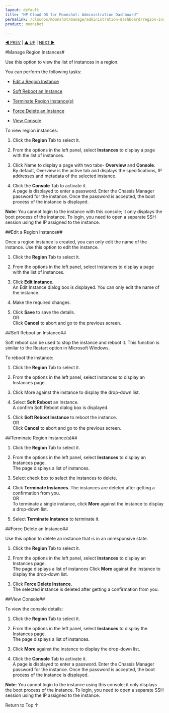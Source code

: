 ```yaml
---
layout: default
title: "HP Cloud OS for Moonshot: Administration Dashboard"
permalink: /cloudos/moonshot/manage/administration-dashboard/region-instances/
product: moonshot

---
```


<script>

function PageRefresh {
onLoad="window.refresh"
}

PageRefresh();

</script>

<p style="font-size: small;"> <a href="/cloudos/moonshot/manage/administration-dashboard/working-with-region-tab/">&#9664; PREV</a> | <a href="/cloudos/moonshot/manage/administration-dashboard/working-with-region-tab/">&#9650; UP</a> | <a href="/cloudos/moonshot/manage/administration-dashboard/region-images/">NEXT &#9654; </p></a>



#Manage Region Instances# 

Use this option to view the list of instances in a region.

You can  perform the following tasks:

* <a href= "#Edit a Region Instance">Edit a Region Instance</a>

* <a href= "#Edit a Region Instance">Soft Reboot an Instance</a>

* <a href= "#Terminate Region Instance(s)">Terminate Region Instance(s)</a>

* <a href= "#Force Delete an Instance">Force Delete an Instance</a>

* <a href= "#View Console">View Console</a>


To view region instances:

1.	Click the **Region** Tab to select it.

2.	From the options in the left panel, select **Instances** to display a page with the list of instances.

3. Click Name to display a page with two tabs- **Overview** and **Console**.<br>
By default, Overview is the active tab and displays the specifications, IP addresses and metadata of the selected instance.

4. Click the **Console** Tab to activate it.<br>
A page is displayed to enter a password. Enter the Chassis Manager password for the instance. Once the password is accepted, the boot process of the instance is displayed.

**Note**: You cannot login to the instance with this console; it only displays the boot process of the instance. To login, you need to open a separate SSH session using the IP assigned to the instance.

##Edit a Region Instance##<a name= "Edit a Region Instances"></a>

Once a region instance is created, you can only edit the name of the instance. Use this option to edit the instance.

1.	Click the **Region** Tab to select it.

2.	From the options in the left panel, select Instances to display a page with the list of instances.

3.	Click **Edit Instance**.<br>
An Edit Instance dialog box is displayed. You can only edit the name of the instance.

4.	Make the required changes.

5.	Click **Save** to save the details.<br>
OR <br>
Click **Cancel** to abort and go to the previous screen.

##Soft Reboot an Instance##<a name= "Soft Reboot an Instance"></a>

Soft reboot can be used to stop the instance and reboot it. This function is similar to the Restart option in Microsoft Windows.

To reboot the instance:

1.	Click the **Region** Tab to select it.

2.	From the options in the left panel, select Instances to display an Instances page.

3.	Click More against the instance to display the drop-down list.

4.	Select **Soft Reboot** an Instance.<br>
A confirm Soft Reboot dialog box is displayed.

5.	Click **Soft Reboot Instance** to reboot the instance.<br>
OR<br>
Click **Cancel** to abort and go to the previous screen.


##Terminate Region Instance(s)##<a name= "Terminate Region Instance(s)"></a>

1.	Click the **Region** Tab to select it.

2.	From the options in the left panel, select **Instances** to display an Instances page.<br>
The page displays a list of instances.

3.	Select check box to select the instances to delete.

4.	Click **Terminate Instances**.
The instances are deleted after getting a confirmation from you.<br>
OR<br>
To terminate a single instance, click **More** against the instance to display a drop-down list.

1. Select **Terminate Instance** to terminate it.


##Force Delete an Instance##<a name= "Force Delete an Instance"></a>

Use this option to delete an instance that is in an unresponsive state.

1.	Click the **Region** Tab to select it.

2.	From the options in the left panel, select **Instances** to display an Instances page.<br>
The page displays a list of instances Click **More** against the instance to display the drop-down list.

3.	Click **Force Delete Instance**.<br>
The selected instance is deleted after getting a confirmation from you.

##View Console##<a name= "View Console"></a>

To view the console details:

1.	Click the **Region** Tab to select it.

2.	From the options in the left panel, select **Instances** to display the Instances page.<br>
The page displays a list of instances.

3.	Click **More** against the instance to display the drop-down list.

4.	Click the **Console** Tab to activate it.<br>
A page is displayed to enter a password. Enter the Chassis Manager password for the instance. Once the password is accepted, the boot process of the instance is displayed.

**Note**: You cannot login to the instance using this console; it only displays the boot process of the instance. To login, you need to open a separate SSH session using the IP assigned to the instance.

<a href="#top" style="padding:14px 0px 14px 0px; text-decoration: none;"> Return to Top &#8593; </a>
